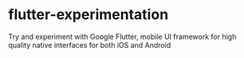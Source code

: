 # flutter-experimentation
Try and experiment with Google Flutter, mobile UI framework for high quality native interfaces for both iOS and Android
